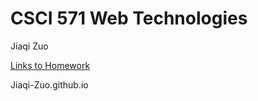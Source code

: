 # CSCI 571 Web Technologies

Jiaqi Zuo

[Links to Homework](https://jiaqi-zuo.github.io/JZ0owdiaQi.html)


Jiaqi-Zuo.github.io
